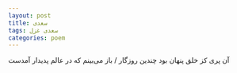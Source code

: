 ```yaml
---
layout: post
title: سعدی
tags: سعدی غزل
categories: poem
---
```


آن پری کز خلق پنهان بود چندین روزگار / باز می‌بینم که در عالم پدیدار آمدست
